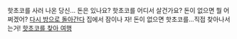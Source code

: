 핫초코를 사러 나온 당신... 돈은 있나요? 핫초코를 어디서 살건가요? 
돈이 없으면 뭘 어쩌겠어? [다시 방으로 돌아간다](../marshmallow.md) 집에서 잠이나 자!
돈이 없으면 핫초코를...직접 찾아나서는거! [핫초코를 찾아 여행](../explore-outside/find-coco.md) 
